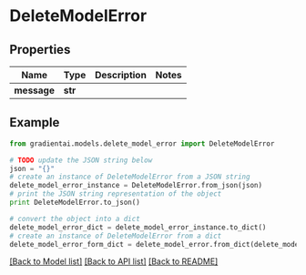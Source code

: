 # DeleteModelError


## Properties
Name | Type | Description | Notes
------------ | ------------- | ------------- | -------------
**message** | **str** |  | 

## Example

```python
from gradientai.models.delete_model_error import DeleteModelError

# TODO update the JSON string below
json = "{}"
# create an instance of DeleteModelError from a JSON string
delete_model_error_instance = DeleteModelError.from_json(json)
# print the JSON string representation of the object
print DeleteModelError.to_json()

# convert the object into a dict
delete_model_error_dict = delete_model_error_instance.to_dict()
# create an instance of DeleteModelError from a dict
delete_model_error_form_dict = delete_model_error.from_dict(delete_model_error_dict)
```
[[Back to Model list]](../README.md#documentation-for-models) [[Back to API list]](../README.md#documentation-for-api-endpoints) [[Back to README]](../README.md)


